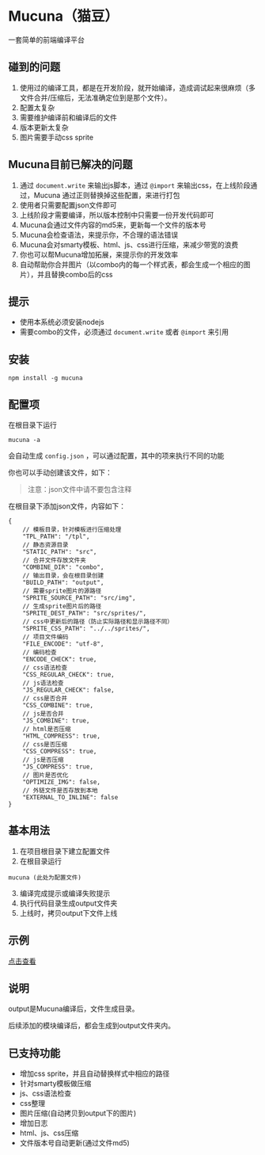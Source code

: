 Mucuna（猫豆）
======
一套简单的前端编译平台

## 碰到的问题
1. 使用过的编译工具，都是在开发阶段，就开始编译，造成调试起来很麻烦（多文件合并/压缩后，无法准确定位到是那个文件）。
2. 配置太复杂
3. 需要维护编译前和编译后的文件
4. 版本更新太复杂
5. 图片需要手动css sprite

## Mucuna目前已解决的问题
1. 通过 `document.write` 来输出js脚本，通过 `@import` 来输出css，在上线阶段通过，Mucuna 通过正则替换掉这些配置，来进行打包
2. 使用者只需要配置json文件即可
3. 上线阶段才需要编译，所以版本控制中只需要一份开发代码即可
4. Mucuna会通过文件内容的md5来，更新每一个文件的版本号
5. Mucuna会检查语法，来提示你，不合理的语法错误
6. Mucuna会对smarty模板、html、js、css进行压缩，来减少带宽的浪费
7. 你也可以帮Mucuna增加拓展，来提示你的开发效率
8. 自动帮助你合并图片（以combo内的每一个样式表，都会生成一个相应的图片），并且替换combo后的css


## 提示
+ 使用本系统必须安装nodejs
+ 需要combo的文件，必须通过 `document.write` 或者 `@import` 来引用

## 安装

```
npm install -g mucuna
```

## 配置项

在根目录下运行

```
mucuna -a
```

会自动生成 `config.json` ，可以通过配置，其中的项来执行不同的功能

你也可以手动创建该文件，如下：

> 注意：json文件中请不要包含注释

在根目录下添加json文件，内容如下：
```
{
	// 模板目录，针对模板进行压缩处理
	"TPL_PATH": "/tpl",
	// 静态资源目录
	"STATIC_PATH": "src",
	// 合并文件存放文件夹
	"COMBINE_DIR": "combo",
	// 输出目录，会在根目录创建
	"BUILD_PATH": "output",
	// 需要sprite图片的源路径
	"SPRITE_SOURCE_PATH": "src/img",
	// 生成sprite图片后的路径
    "SPRITE_DEST_PATH": "src/sprites/",
    // css中更新后的路径（防止实际路径和显示路径不同）
    "SPRITE_CSS_PATH": "../../sprites/",
	// 项目文件编码
	"FILE_ENCODE": "utf-8",
	// 编码检查
	"ENCODE_CHECK": true,
	// css语法检查
	"CSS_REGULAR_CHECK": true,
	// js语法检查
	"JS_REGULAR_CHECK": false,
	// css是否合并
	"CSS_COMBINE": true,
	// js是否合并
	"JS_COMBINE": true,
	// html是否压缩
	"HTML_COMPRESS": true,
	// css是否压缩
	"CSS_COMPRESS": true,
	// js是否压缩
	"JS_COMPRESS": true,
	// 图片是否优化
	"OPTIMIZE_IMG": false,
	// 外链文件是否存放到本地
	"EXTERNAL_TO_INLINE": false
}
```

## 基本用法

1. 在项目根目录下建立配置文件
2. 在根目录运行
```
mucuna (此处为配置文件)
```
3. 编译完成提示或编译失败提示
4. 执行代码目录生成output文件夹
5. 上线时，拷贝output下文件上线

## 示例

[点击查看](https://github.com/Johnqing/mucunaExample)

## 说明

output是Mucuna编译后，文件生成目录。

后续添加的模块编译后，都会生成到output文件夹内。

## 已支持功能
+ 增加css sprite，并且自动替换样式中相应的路径
+ 针对smarty模板做压缩
+ js、css语法检查
+ css整理
+ 图片压缩(自动拷贝到output下的图片)
+ 增加日志
+ html、js、css压缩
+ 文件版本号自动更新(通过文件md5)